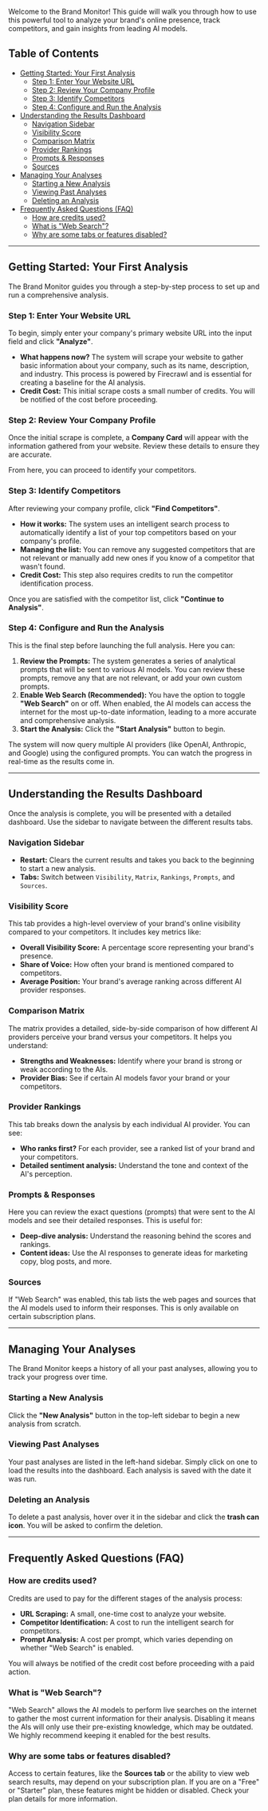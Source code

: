 Welcome to the Brand Monitor! This guide will walk you through how to use this powerful tool to analyze your brand's online presence, track competitors, and gain insights from leading AI models.

## Table of Contents

- [Getting Started: Your First Analysis](#getting-started-your-first-analysis)
  - [Step 1: Enter Your Website URL](#step-1-enter-your-website-url)
  - [Step 2: Review Your Company Profile](#step-2-review-your-company-profile)
  - [Step 3: Identify Competitors](#step-3-identify-competitors)
  - [Step 4: Configure and Run the Analysis](#step-4-configure-and-run-the-analysis)
- [Understanding the Results Dashboard](#understanding-the-results-dashboard)
  - [Navigation Sidebar](#navigation-sidebar)
  - [Visibility Score](#visibility-score)
  - [Comparison Matrix](#comparison-matrix)
  - [Provider Rankings](#provider-rankings)
  - [Prompts & Responses](#prompts--responses)
  - [Sources](#sources)
- [Managing Your Analyses](#managing-your-analyses)
  - [Starting a New Analysis](#starting-a-new-analysis)
  - [Viewing Past Analyses](#viewing-past-analyses)
  - [Deleting an Analysis](#deleting-an-analysis)
- [Frequently Asked Questions (FAQ)](#frequently-asked-questions-faq)
  - [How are credits used?](#how-are-credits-used)
  - [What is "Web Search"?](#what-is-web-search)
  - [Why are some tabs or features disabled?](#why-are-some-tabs-or-features-disabled)

---

## Getting Started: Your First Analysis

The Brand Monitor guides you through a step-by-step process to set up and run a comprehensive analysis.

### Step 1: Enter Your Website URL

To begin, simply enter your company's primary website URL into the input field and click **"Analyze"**.

- **What happens now?** The system will scrape your website to gather basic information about your company, such as its name, description, and industry. This process is powered by Firecrawl and is essential for creating a baseline for the AI analysis.
- **Credit Cost:** This initial scrape costs a small number of credits. You will be notified of the cost before proceeding.

### Step 2: Review Your Company Profile

Once the initial scrape is complete, a **Company Card** will appear with the information gathered from your website. Review these details to ensure they are accurate.

From here, you can proceed to identify your competitors.

### Step 3: Identify Competitors

After reviewing your company profile, click **"Find Competitors"**.

- **How it works:** The system uses an intelligent search process to automatically identify a list of your top competitors based on your company's profile.
- **Managing the list:** You can remove any suggested competitors that are not relevant or manually add new ones if you know of a competitor that wasn't found.
- **Credit Cost:** This step also requires credits to run the competitor identification process.

Once you are satisfied with the competitor list, click **"Continue to Analysis"**.

### Step 4: Configure and Run the Analysis

This is the final step before launching the full analysis. Here you can:

1.  **Review the Prompts:** The system generates a series of analytical prompts that will be sent to various AI models. You can review these prompts, remove any that are not relevant, or add your own custom prompts.
2.  **Enable Web Search (Recommended):** You have the option to toggle **"Web Search"** on or off. When enabled, the AI models can access the internet for the most up-to-date information, leading to a more accurate and comprehensive analysis.
3.  **Start the Analysis:** Click the **"Start Analysis"** button to begin.

The system will now query multiple AI providers (like OpenAI, Anthropic, and Google) using the configured prompts. You can watch the progress in real-time as the results come in.

---

## Understanding the Results Dashboard

Once the analysis is complete, you will be presented with a detailed dashboard. Use the sidebar to navigate between the different results tabs.

### Navigation Sidebar

- **Restart:** Clears the current results and takes you back to the beginning to start a new analysis.
- **Tabs:** Switch between `Visibility`, `Matrix`, `Rankings`, `Prompts`, and `Sources`.

### Visibility Score

This tab provides a high-level overview of your brand's online visibility compared to your competitors. It includes key metrics like:

- **Overall Visibility Score:** A percentage score representing your brand's presence.
- **Share of Voice:** How often your brand is mentioned compared to competitors.
- **Average Position:** Your brand's average ranking across different AI provider responses.

### Comparison Matrix

The matrix provides a detailed, side-by-side comparison of how different AI providers perceive your brand versus your competitors. It helps you understand:

- **Strengths and Weaknesses:** Identify where your brand is strong or weak according to the AIs.
- **Provider Bias:** See if certain AI models favor your brand or your competitors.

### Provider Rankings

This tab breaks down the analysis by each individual AI provider. You can see:

- **Who ranks first?** For each provider, see a ranked list of your brand and your competitors.
- **Detailed sentiment analysis:** Understand the tone and context of the AI's perception.

### Prompts & Responses

Here you can review the exact questions (prompts) that were sent to the AI models and see their detailed responses. This is useful for:

- **Deep-dive analysis:** Understand the reasoning behind the scores and rankings.
- **Content ideas:** Use the AI responses to generate ideas for marketing copy, blog posts, and more.

### Sources

If "Web Search" was enabled, this tab lists the web pages and sources that the AI models used to inform their responses. This is only available on certain subscription plans.

---

## Managing Your Analyses

The Brand Monitor keeps a history of all your past analyses, allowing you to track your progress over time.

### Starting a New Analysis

Click the **"New Analysis"** button in the top-left sidebar to begin a new analysis from scratch.

### Viewing Past Analyses

Your past analyses are listed in the left-hand sidebar. Simply click on one to load the results into the dashboard. Each analysis is saved with the date it was run.

### Deleting an Analysis

To delete a past analysis, hover over it in the sidebar and click the **trash can icon**. You will be asked to confirm the deletion.

---

## Frequently Asked Questions (FAQ)

### How are credits used?

Credits are used to pay for the different stages of the analysis process:
- **URL Scraping:** A small, one-time cost to analyze your website.
- **Competitor Identification:** A cost to run the intelligent search for competitors.
- **Prompt Analysis:** A cost per prompt, which varies depending on whether "Web Search" is enabled.

You will always be notified of the credit cost before proceeding with a paid action.

### What is "Web Search"?

"Web Search" allows the AI models to perform live searches on the internet to gather the most current information for their analysis. Disabling it means the AIs will only use their pre-existing knowledge, which may be outdated. We highly recommend keeping it enabled for the best results.

### Why are some tabs or features disabled?

Access to certain features, like the **Sources tab** or the ability to view web search results, may depend on your subscription plan. If you are on a "Free" or "Starter" plan, these features might be hidden or disabled. Check your plan details for more information.